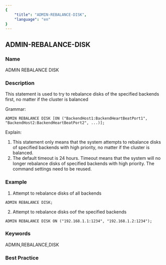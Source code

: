 ```yaml
---
{
    "title": "ADMIN-REBALANCE-DISK",
    "language": "en"
}
---
```


<!-- 
Licensed to the Apache Software Foundation (ASF) under one
or more contributor license agreements.  See the NOTICE file
distributed with this work for additional information
regarding copyright ownership.  The ASF licenses this file
to you under the Apache License, Version 2.0 (the
"License"); you may not use this file except in compliance
with the License.  You may obtain a copy of the License at
  http://www.apache.org/licenses/LICENSE-2.0
Unless required by applicable law or agreed to in writing,
software distributed under the License is distributed on an
"AS IS" BASIS, WITHOUT WARRANTIES OR CONDITIONS OF ANY
KIND, either express or implied.  See the License for the
specific language governing permissions and limitations
under the License.
-->

## ADMIN-REBALANCE-DISK

<version since="1.2.0">

### Name

ADMIN REBALANCE DISK

### Description

This statement is used to try to rebalance disks of the specified backends first, no matter if the cluster is balanced

Grammar:

```
ADMIN REBALANCE DISK [ON ("BackendHost1:BackendHeartBeatPort1", "BackendHost2:BackendHeartBeatPort2", ...)];
```

Explain:

1. This statement only means that the system attempts to rebalance disks of specified backends with high priority, no matter if the cluster is balanced.
2. The default timeout is 24 hours. Timeout means that the system will no longer rebalance disks of specified backends with high priority. The command settings need to be reused.

### Example

1. Attempt to rebalance disks of all backends

```
ADMIN REBALANCE DISK;
```

2. Attempt to rebalance disks oof the specified backends

```
ADMIN REBALANCE DISK ON ("192.168.1.1:1234", "192.168.1.2:1234");
```

### Keywords

ADMIN,REBALANCE,DISK

### Best Practice

</version>
